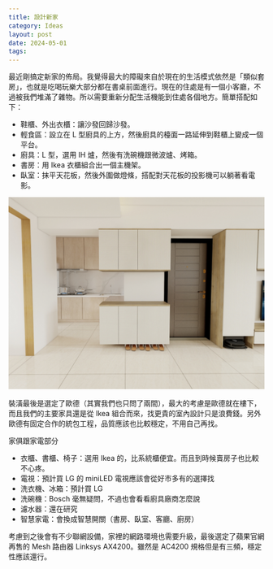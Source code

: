 ```yaml
---
title: 設計新家
category: Ideas
layout: post
date: 2024-05-01
tags:
---
```

最近剛搞定新家的佈局。我覺得最大的障礙來自於現在的生活模式依然是「類似套房」，也就是吃喝玩樂大部分都在書桌前面進行。現在的住處是有一個小客廳，不過被我們堆滿了雜物。所以需要重新分配生活機能到住處各個地方。簡單搭配如下：

- 鞋櫃、外出衣櫃：讓沙發回歸沙發。
- 輕食區：設立在 L 型廚具的上方，然後廚具的檯面一路延伸到鞋櫃上變成一個平台。
- 廚具：L 型，選用 IH 爐，然後有洗碗機跟微波爐、烤箱。
- 書房：用 Ikea 衣櫃組合出一個主機架。
- 臥室：抹平天花板，然後外圍做燈條，搭配對天花板的投影機可以躺著看電影。

![](/assets/img/blog-home.jpg)

裝潢最後是選定了歐德（其實我們也只問了兩間），最大的考慮是歐德就在樓下，而且我們的主要家具還是從 Ikea 組合而來，找更貴的室內設計只是浪費錢。另外歐德有固定合作的統包工程，品質應該也比較穩定，不用自己再找。

家俱跟家電部分
- 衣櫃、書櫃、椅子：選用 Ikea 的，比系統櫃便宜。而且到時候賣房子也比較不心疼。
- 電視：預計買 LG 的 miniLED 電視應該會從好市多有的選擇找
- 洗衣機、冰箱：預計買 LG 
- 洗碗機：Bosch 毫無疑問，不過也會看看廚具廠商怎麼說
- 濾水器：還在研究
- 智慧家電：會換成智慧開關（書房、臥室、客廳、廚房）

考慮到之後會有不少聯網設備，家裡的網路環境也需要升級，最後選定了蘋果官網再售的 Mesh 路由器 Linksys AX4200。雖然是 AC4200 規格但是有三頻，穩定性應該還行。
